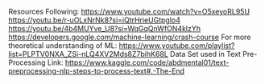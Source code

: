 Resources Following:
https://www.youtube.com/watch?v=O5xeyoRL95U
https://youtu.be/r-uOLxNrNk8?si=iQtrHrieUGtpglo4
https://youtu.be/4b4MUYve_U8?si=WqGqQnWfON4klzYh
https://developers.google.com/machine-learning/crash-course
For more theoretical understanding of ML: https://www.youtube.com/playlist?list=PLPTV0NXA_ZSi-nLQ4XV2Mds8Z7bihK68L
Data Set used in Text Pre-Processing Link: https://www.kaggle.com/code/abdmental01/text-preprocessing-nlp-steps-to-process-text#.-The-End
